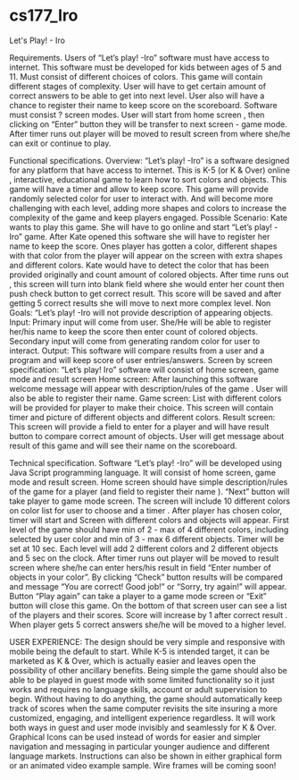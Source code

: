 # cs177_Iro
Let's Play! - Iro 

 Requirements.
Users of “Let’s play! -Iro” software must have access to internet. This software must be developed for kids between ages of 5 and 11. Must consist of different choices of colors.
This game will contain different stages of complexity. User will have to get certain amount of  correct answers to be able to get into next level. User also will have a chance to register their name to keep score on the scoreboard. 
Software must consist ? screen modes. User will start from home screen , then clicking on “Enter” button they will be transfer to next screen - game mode. After timer runs out player will be moved to result screen  from where  she/he can exit or continue to play. 


Functional specifications.
Overview:
“Let’s play! -Iro” is a software designed for any platform that have access to internet.  This is K-5 (or K & Over) online , interactive, educational game to learn how to sort colors and objects. This game will have a timer and allow  to keep score. This game will provide randomly selected color for user to interact with. And will become more challenging with each level, adding more shapes and colors to increase the complexity of the game and keep players engaged. 
Possible Scenario:
Kate wants to play this game. She will have to go online and start “Let’s play! -Iro” game. After Kate opened this software she will have to register her name to keep the score. Ones player has gotten a color, different shapes with that color from the player will appear  on the screen with extra shapes  and different colors. Kate would have to detect the color that has been provided originally  and count amount of colored objects.  After time runs out , this screen will turn into blank field where she would enter her count then push check button to get correct result. This score will be saved and after getting 5 correct results she will move to next  more complex level.
Non Goals:
“Let’s play! -Iro  will not provide description of appearing objects.
Input:
Primary input will come from user. She/He will be able to register her/his name to keep the score then enter count of colored objects. Secondary input will come from generating random color for user to interact. 
Output:
This software will compare results from a user and a program and will keep score of user entries/answers.
Screen by screen specification:
“Let’s play! Iro” software will consist of home screen, game mode and result screen
Home screen: After launching this software welcome message will appear with description/rules of the game . User will also be able to register their name.
Game screen: List with different colors will be provided for player to make their choice.  This screen will contain timer and picture of different objects and different colors.
Result screen: This screen will provide  a field to enter  for a player and will have result button to compare correct amount of objects. User will get message about result of this game and will see their name on the scoreboard.


Technical specification.
Software “Let’s play! -Iro” will be developed using Java Script programming language. It will consist of home screen, game mode and result screen.
Home screen should have simple description/rules of the game for a player (and field to register their name ). “Next” button will take player to game mode screen.
The screen will  include 10 different colors on color list for user to choose and  a timer . After player has chosen color, timer will start and Screen with different colors and objects will appear. First level of the game should have min  of 2 - max  of 4 different colors, including selected by user color and min of 3 - max 6 different objects. Timer will be set at 10 sec. Each level will add 2 different colors and 2 different objects and 5 sec on the clock.
After timer runs out player will be moved to result screen where she/he can enter hers/his result in field “Enter number of objects in your color”. By clicking “Check” button results will be compared and message “You are correct! Good job!” or “Sorry, try again!” will appear. Button “Play again” can take a player to a game mode screen or “Exit” button will close this game. On the bottom of that screen user can see a list of the players and their scores. Score will increase by 1 after correct result . When player gets 5 correct answers she/he will be moved to a higher level.


USER EXPERIENCE: The design should be very simple and responsive with mobile being the default to start. While K-5 is intended target, it can be marketed as K & Over, which is actually easier and leaves open the possibility of other ancillary benefits.  Being simple the game should also be able to be played in guest mode with some limited functionality so it just works and requires no language skills, account or adult supervision to begin. Without having to do anything, the game should automatically keep track of scores when the same computer revisits the site insuring a more customized, engaging, and intelligent experience regardless. It will work both ways in guest and user mode invisibly and seamlessly for K & Over. Graphical Icons can be used instead of words for easier and simpler navigation and messaging in particular younger audience and different language markets. Instructions can also be shown in either graphical form or an animated video example sample.
Wire frames will be coming soon!





